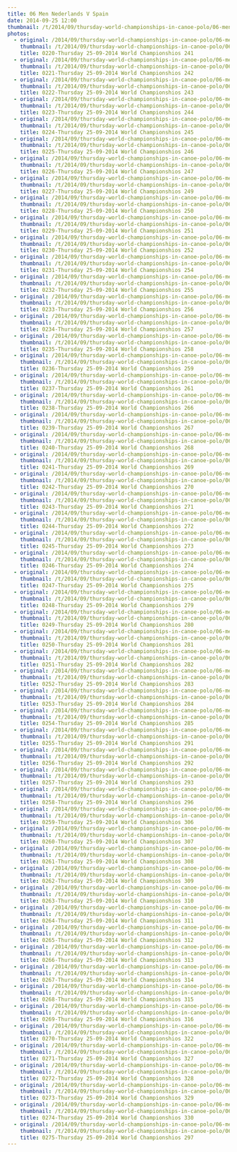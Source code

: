 ```yaml
---
title: 06 Men Nederlands V Spain
date: 2014-09-25 12:00
thumbnail: /t/2014/09/thursday-world-championships-in-canoe-polo/06-men-nederlands-v-spain/0220-thursday-25-09-2014-world-championshios-241.jpg
photos:
  - original: /2014/09/thursday-world-championships-in-canoe-polo/06-men-nederlands-v-spain/0220-thursday-25-09-2014-world-championshios-241.jpg
    thumbnail: /t/2014/09/thursday-world-championships-in-canoe-polo/06-men-nederlands-v-spain/0220-thursday-25-09-2014-world-championshios-241.jpg
    title: 0220-Thursday 25-09-2014 World Championshios 241
  - original: /2014/09/thursday-world-championships-in-canoe-polo/06-men-nederlands-v-spain/0221-thursday-25-09-2014-world-championshios-242.jpg
    thumbnail: /t/2014/09/thursday-world-championships-in-canoe-polo/06-men-nederlands-v-spain/0221-thursday-25-09-2014-world-championshios-242.jpg
    title: 0221-Thursday 25-09-2014 World Championshios 242
  - original: /2014/09/thursday-world-championships-in-canoe-polo/06-men-nederlands-v-spain/0222-thursday-25-09-2014-world-championshios-243.jpg
    thumbnail: /t/2014/09/thursday-world-championships-in-canoe-polo/06-men-nederlands-v-spain/0222-thursday-25-09-2014-world-championshios-243.jpg
    title: 0222-Thursday 25-09-2014 World Championshios 243
  - original: /2014/09/thursday-world-championships-in-canoe-polo/06-men-nederlands-v-spain/0223-thursday-25-09-2014-world-championshios-244.jpg
    thumbnail: /t/2014/09/thursday-world-championships-in-canoe-polo/06-men-nederlands-v-spain/0223-thursday-25-09-2014-world-championshios-244.jpg
    title: 0223-Thursday 25-09-2014 World Championshios 244
  - original: /2014/09/thursday-world-championships-in-canoe-polo/06-men-nederlands-v-spain/0224-thursday-25-09-2014-world-championshios-245.jpg
    thumbnail: /t/2014/09/thursday-world-championships-in-canoe-polo/06-men-nederlands-v-spain/0224-thursday-25-09-2014-world-championshios-245.jpg
    title: 0224-Thursday 25-09-2014 World Championshios 245
  - original: /2014/09/thursday-world-championships-in-canoe-polo/06-men-nederlands-v-spain/0225-thursday-25-09-2014-world-championshios-246.jpg
    thumbnail: /t/2014/09/thursday-world-championships-in-canoe-polo/06-men-nederlands-v-spain/0225-thursday-25-09-2014-world-championshios-246.jpg
    title: 0225-Thursday 25-09-2014 World Championshios 246
  - original: /2014/09/thursday-world-championships-in-canoe-polo/06-men-nederlands-v-spain/0226-thursday-25-09-2014-world-championshios-247.jpg
    thumbnail: /t/2014/09/thursday-world-championships-in-canoe-polo/06-men-nederlands-v-spain/0226-thursday-25-09-2014-world-championshios-247.jpg
    title: 0226-Thursday 25-09-2014 World Championshios 247
  - original: /2014/09/thursday-world-championships-in-canoe-polo/06-men-nederlands-v-spain/0227-thursday-25-09-2014-world-championshios-249.jpg
    thumbnail: /t/2014/09/thursday-world-championships-in-canoe-polo/06-men-nederlands-v-spain/0227-thursday-25-09-2014-world-championshios-249.jpg
    title: 0227-Thursday 25-09-2014 World Championshios 249
  - original: /2014/09/thursday-world-championships-in-canoe-polo/06-men-nederlands-v-spain/0228-thursday-25-09-2014-world-championshios-250.jpg
    thumbnail: /t/2014/09/thursday-world-championships-in-canoe-polo/06-men-nederlands-v-spain/0228-thursday-25-09-2014-world-championshios-250.jpg
    title: 0228-Thursday 25-09-2014 World Championshios 250
  - original: /2014/09/thursday-world-championships-in-canoe-polo/06-men-nederlands-v-spain/0229-thursday-25-09-2014-world-championshios-251.jpg
    thumbnail: /t/2014/09/thursday-world-championships-in-canoe-polo/06-men-nederlands-v-spain/0229-thursday-25-09-2014-world-championshios-251.jpg
    title: 0229-Thursday 25-09-2014 World Championshios 251
  - original: /2014/09/thursday-world-championships-in-canoe-polo/06-men-nederlands-v-spain/0230-thursday-25-09-2014-world-championshios-252.jpg
    thumbnail: /t/2014/09/thursday-world-championships-in-canoe-polo/06-men-nederlands-v-spain/0230-thursday-25-09-2014-world-championshios-252.jpg
    title: 0230-Thursday 25-09-2014 World Championshios 252
  - original: /2014/09/thursday-world-championships-in-canoe-polo/06-men-nederlands-v-spain/0231-thursday-25-09-2014-world-championshios-254.jpg
    thumbnail: /t/2014/09/thursday-world-championships-in-canoe-polo/06-men-nederlands-v-spain/0231-thursday-25-09-2014-world-championshios-254.jpg
    title: 0231-Thursday 25-09-2014 World Championshios 254
  - original: /2014/09/thursday-world-championships-in-canoe-polo/06-men-nederlands-v-spain/0232-thursday-25-09-2014-world-championshios-255.jpg
    thumbnail: /t/2014/09/thursday-world-championships-in-canoe-polo/06-men-nederlands-v-spain/0232-thursday-25-09-2014-world-championshios-255.jpg
    title: 0232-Thursday 25-09-2014 World Championshios 255
  - original: /2014/09/thursday-world-championships-in-canoe-polo/06-men-nederlands-v-spain/0233-thursday-25-09-2014-world-championshios-256.jpg
    thumbnail: /t/2014/09/thursday-world-championships-in-canoe-polo/06-men-nederlands-v-spain/0233-thursday-25-09-2014-world-championshios-256.jpg
    title: 0233-Thursday 25-09-2014 World Championshios 256
  - original: /2014/09/thursday-world-championships-in-canoe-polo/06-men-nederlands-v-spain/0234-thursday-25-09-2014-world-championshios-257.jpg
    thumbnail: /t/2014/09/thursday-world-championships-in-canoe-polo/06-men-nederlands-v-spain/0234-thursday-25-09-2014-world-championshios-257.jpg
    title: 0234-Thursday 25-09-2014 World Championshios 257
  - original: /2014/09/thursday-world-championships-in-canoe-polo/06-men-nederlands-v-spain/0235-thursday-25-09-2014-world-championshios-258.jpg
    thumbnail: /t/2014/09/thursday-world-championships-in-canoe-polo/06-men-nederlands-v-spain/0235-thursday-25-09-2014-world-championshios-258.jpg
    title: 0235-Thursday 25-09-2014 World Championshios 258
  - original: /2014/09/thursday-world-championships-in-canoe-polo/06-men-nederlands-v-spain/0236-thursday-25-09-2014-world-championshios-259.jpg
    thumbnail: /t/2014/09/thursday-world-championships-in-canoe-polo/06-men-nederlands-v-spain/0236-thursday-25-09-2014-world-championshios-259.jpg
    title: 0236-Thursday 25-09-2014 World Championshios 259
  - original: /2014/09/thursday-world-championships-in-canoe-polo/06-men-nederlands-v-spain/0237-thursday-25-09-2014-world-championshios-261.jpg
    thumbnail: /t/2014/09/thursday-world-championships-in-canoe-polo/06-men-nederlands-v-spain/0237-thursday-25-09-2014-world-championshios-261.jpg
    title: 0237-Thursday 25-09-2014 World Championshios 261
  - original: /2014/09/thursday-world-championships-in-canoe-polo/06-men-nederlands-v-spain/0238-thursday-25-09-2014-world-championshios-266.jpg
    thumbnail: /t/2014/09/thursday-world-championships-in-canoe-polo/06-men-nederlands-v-spain/0238-thursday-25-09-2014-world-championshios-266.jpg
    title: 0238-Thursday 25-09-2014 World Championshios 266
  - original: /2014/09/thursday-world-championships-in-canoe-polo/06-men-nederlands-v-spain/0239-thursday-25-09-2014-world-championshios-267.jpg
    thumbnail: /t/2014/09/thursday-world-championships-in-canoe-polo/06-men-nederlands-v-spain/0239-thursday-25-09-2014-world-championshios-267.jpg
    title: 0239-Thursday 25-09-2014 World Championshios 267
  - original: /2014/09/thursday-world-championships-in-canoe-polo/06-men-nederlands-v-spain/0240-thursday-25-09-2014-world-championshios-268.jpg
    thumbnail: /t/2014/09/thursday-world-championships-in-canoe-polo/06-men-nederlands-v-spain/0240-thursday-25-09-2014-world-championshios-268.jpg
    title: 0240-Thursday 25-09-2014 World Championshios 268
  - original: /2014/09/thursday-world-championships-in-canoe-polo/06-men-nederlands-v-spain/0241-thursday-25-09-2014-world-championshios-269.jpg
    thumbnail: /t/2014/09/thursday-world-championships-in-canoe-polo/06-men-nederlands-v-spain/0241-thursday-25-09-2014-world-championshios-269.jpg
    title: 0241-Thursday 25-09-2014 World Championshios 269
  - original: /2014/09/thursday-world-championships-in-canoe-polo/06-men-nederlands-v-spain/0242-thursday-25-09-2014-world-championshios-270.jpg
    thumbnail: /t/2014/09/thursday-world-championships-in-canoe-polo/06-men-nederlands-v-spain/0242-thursday-25-09-2014-world-championshios-270.jpg
    title: 0242-Thursday 25-09-2014 World Championshios 270
  - original: /2014/09/thursday-world-championships-in-canoe-polo/06-men-nederlands-v-spain/0243-thursday-25-09-2014-world-championshios-271.jpg
    thumbnail: /t/2014/09/thursday-world-championships-in-canoe-polo/06-men-nederlands-v-spain/0243-thursday-25-09-2014-world-championshios-271.jpg
    title: 0243-Thursday 25-09-2014 World Championshios 271
  - original: /2014/09/thursday-world-championships-in-canoe-polo/06-men-nederlands-v-spain/0244-thursday-25-09-2014-world-championshios-272.jpg
    thumbnail: /t/2014/09/thursday-world-championships-in-canoe-polo/06-men-nederlands-v-spain/0244-thursday-25-09-2014-world-championshios-272.jpg
    title: 0244-Thursday 25-09-2014 World Championshios 272
  - original: /2014/09/thursday-world-championships-in-canoe-polo/06-men-nederlands-v-spain/0245-thursday-25-09-2014-world-championshios-273.jpg
    thumbnail: /t/2014/09/thursday-world-championships-in-canoe-polo/06-men-nederlands-v-spain/0245-thursday-25-09-2014-world-championshios-273.jpg
    title: 0245-Thursday 25-09-2014 World Championshios 273
  - original: /2014/09/thursday-world-championships-in-canoe-polo/06-men-nederlands-v-spain/0246-thursday-25-09-2014-world-championshios-274.jpg
    thumbnail: /t/2014/09/thursday-world-championships-in-canoe-polo/06-men-nederlands-v-spain/0246-thursday-25-09-2014-world-championshios-274.jpg
    title: 0246-Thursday 25-09-2014 World Championshios 274
  - original: /2014/09/thursday-world-championships-in-canoe-polo/06-men-nederlands-v-spain/0247-thursday-25-09-2014-world-championshios-275.jpg
    thumbnail: /t/2014/09/thursday-world-championships-in-canoe-polo/06-men-nederlands-v-spain/0247-thursday-25-09-2014-world-championshios-275.jpg
    title: 0247-Thursday 25-09-2014 World Championshios 275
  - original: /2014/09/thursday-world-championships-in-canoe-polo/06-men-nederlands-v-spain/0248-thursday-25-09-2014-world-championshios-279.jpg
    thumbnail: /t/2014/09/thursday-world-championships-in-canoe-polo/06-men-nederlands-v-spain/0248-thursday-25-09-2014-world-championshios-279.jpg
    title: 0248-Thursday 25-09-2014 World Championshios 279
  - original: /2014/09/thursday-world-championships-in-canoe-polo/06-men-nederlands-v-spain/0249-thursday-25-09-2014-world-championshios-280.jpg
    thumbnail: /t/2014/09/thursday-world-championships-in-canoe-polo/06-men-nederlands-v-spain/0249-thursday-25-09-2014-world-championshios-280.jpg
    title: 0249-Thursday 25-09-2014 World Championshios 280
  - original: /2014/09/thursday-world-championships-in-canoe-polo/06-men-nederlands-v-spain/0250-thursday-25-09-2014-world-championshios-281.jpg
    thumbnail: /t/2014/09/thursday-world-championships-in-canoe-polo/06-men-nederlands-v-spain/0250-thursday-25-09-2014-world-championshios-281.jpg
    title: 0250-Thursday 25-09-2014 World Championshios 281
  - original: /2014/09/thursday-world-championships-in-canoe-polo/06-men-nederlands-v-spain/0251-thursday-25-09-2014-world-championshios-282.jpg
    thumbnail: /t/2014/09/thursday-world-championships-in-canoe-polo/06-men-nederlands-v-spain/0251-thursday-25-09-2014-world-championshios-282.jpg
    title: 0251-Thursday 25-09-2014 World Championshios 282
  - original: /2014/09/thursday-world-championships-in-canoe-polo/06-men-nederlands-v-spain/0252-thursday-25-09-2014-world-championshios-283.jpg
    thumbnail: /t/2014/09/thursday-world-championships-in-canoe-polo/06-men-nederlands-v-spain/0252-thursday-25-09-2014-world-championshios-283.jpg
    title: 0252-Thursday 25-09-2014 World Championshios 283
  - original: /2014/09/thursday-world-championships-in-canoe-polo/06-men-nederlands-v-spain/0253-thursday-25-09-2014-world-championshios-284.jpg
    thumbnail: /t/2014/09/thursday-world-championships-in-canoe-polo/06-men-nederlands-v-spain/0253-thursday-25-09-2014-world-championshios-284.jpg
    title: 0253-Thursday 25-09-2014 World Championshios 284
  - original: /2014/09/thursday-world-championships-in-canoe-polo/06-men-nederlands-v-spain/0254-thursday-25-09-2014-world-championshios-285.jpg
    thumbnail: /t/2014/09/thursday-world-championships-in-canoe-polo/06-men-nederlands-v-spain/0254-thursday-25-09-2014-world-championshios-285.jpg
    title: 0254-Thursday 25-09-2014 World Championshios 285
  - original: /2014/09/thursday-world-championships-in-canoe-polo/06-men-nederlands-v-spain/0255-thursday-25-09-2014-world-championshios-291.jpg
    thumbnail: /t/2014/09/thursday-world-championships-in-canoe-polo/06-men-nederlands-v-spain/0255-thursday-25-09-2014-world-championshios-291.jpg
    title: 0255-Thursday 25-09-2014 World Championshios 291
  - original: /2014/09/thursday-world-championships-in-canoe-polo/06-men-nederlands-v-spain/0256-thursday-25-09-2014-world-championshios-292.jpg
    thumbnail: /t/2014/09/thursday-world-championships-in-canoe-polo/06-men-nederlands-v-spain/0256-thursday-25-09-2014-world-championshios-292.jpg
    title: 0256-Thursday 25-09-2014 World Championshios 292
  - original: /2014/09/thursday-world-championships-in-canoe-polo/06-men-nederlands-v-spain/0257-thursday-25-09-2014-world-championshios-293.jpg
    thumbnail: /t/2014/09/thursday-world-championships-in-canoe-polo/06-men-nederlands-v-spain/0257-thursday-25-09-2014-world-championshios-293.jpg
    title: 0257-Thursday 25-09-2014 World Championshios 293
  - original: /2014/09/thursday-world-championships-in-canoe-polo/06-men-nederlands-v-spain/0258-thursday-25-09-2014-world-championshios-296.jpg
    thumbnail: /t/2014/09/thursday-world-championships-in-canoe-polo/06-men-nederlands-v-spain/0258-thursday-25-09-2014-world-championshios-296.jpg
    title: 0258-Thursday 25-09-2014 World Championshios 296
  - original: /2014/09/thursday-world-championships-in-canoe-polo/06-men-nederlands-v-spain/0259-thursday-25-09-2014-world-championshios-306.jpg
    thumbnail: /t/2014/09/thursday-world-championships-in-canoe-polo/06-men-nederlands-v-spain/0259-thursday-25-09-2014-world-championshios-306.jpg
    title: 0259-Thursday 25-09-2014 World Championshios 306
  - original: /2014/09/thursday-world-championships-in-canoe-polo/06-men-nederlands-v-spain/0260-thursday-25-09-2014-world-championshios-307.jpg
    thumbnail: /t/2014/09/thursday-world-championships-in-canoe-polo/06-men-nederlands-v-spain/0260-thursday-25-09-2014-world-championshios-307.jpg
    title: 0260-Thursday 25-09-2014 World Championshios 307
  - original: /2014/09/thursday-world-championships-in-canoe-polo/06-men-nederlands-v-spain/0261-thursday-25-09-2014-world-championshios-308.jpg
    thumbnail: /t/2014/09/thursday-world-championships-in-canoe-polo/06-men-nederlands-v-spain/0261-thursday-25-09-2014-world-championshios-308.jpg
    title: 0261-Thursday 25-09-2014 World Championshios 308
  - original: /2014/09/thursday-world-championships-in-canoe-polo/06-men-nederlands-v-spain/0262-thursday-25-09-2014-world-championshios-309.jpg
    thumbnail: /t/2014/09/thursday-world-championships-in-canoe-polo/06-men-nederlands-v-spain/0262-thursday-25-09-2014-world-championshios-309.jpg
    title: 0262-Thursday 25-09-2014 World Championshios 309
  - original: /2014/09/thursday-world-championships-in-canoe-polo/06-men-nederlands-v-spain/0263-thursday-25-09-2014-world-championshios-310.jpg
    thumbnail: /t/2014/09/thursday-world-championships-in-canoe-polo/06-men-nederlands-v-spain/0263-thursday-25-09-2014-world-championshios-310.jpg
    title: 0263-Thursday 25-09-2014 World Championshios 310
  - original: /2014/09/thursday-world-championships-in-canoe-polo/06-men-nederlands-v-spain/0264-thursday-25-09-2014-world-championshios-311.jpg
    thumbnail: /t/2014/09/thursday-world-championships-in-canoe-polo/06-men-nederlands-v-spain/0264-thursday-25-09-2014-world-championshios-311.jpg
    title: 0264-Thursday 25-09-2014 World Championshios 311
  - original: /2014/09/thursday-world-championships-in-canoe-polo/06-men-nederlands-v-spain/0265-thursday-25-09-2014-world-championshios-312.jpg
    thumbnail: /t/2014/09/thursday-world-championships-in-canoe-polo/06-men-nederlands-v-spain/0265-thursday-25-09-2014-world-championshios-312.jpg
    title: 0265-Thursday 25-09-2014 World Championshios 312
  - original: /2014/09/thursday-world-championships-in-canoe-polo/06-men-nederlands-v-spain/0266-thursday-25-09-2014-world-championshios-313.jpg
    thumbnail: /t/2014/09/thursday-world-championships-in-canoe-polo/06-men-nederlands-v-spain/0266-thursday-25-09-2014-world-championshios-313.jpg
    title: 0266-Thursday 25-09-2014 World Championshios 313
  - original: /2014/09/thursday-world-championships-in-canoe-polo/06-men-nederlands-v-spain/0267-thursday-25-09-2014-world-championshios-314.jpg
    thumbnail: /t/2014/09/thursday-world-championships-in-canoe-polo/06-men-nederlands-v-spain/0267-thursday-25-09-2014-world-championshios-314.jpg
    title: 0267-Thursday 25-09-2014 World Championshios 314
  - original: /2014/09/thursday-world-championships-in-canoe-polo/06-men-nederlands-v-spain/0268-thursday-25-09-2014-world-championshios-315.jpg
    thumbnail: /t/2014/09/thursday-world-championships-in-canoe-polo/06-men-nederlands-v-spain/0268-thursday-25-09-2014-world-championshios-315.jpg
    title: 0268-Thursday 25-09-2014 World Championshios 315
  - original: /2014/09/thursday-world-championships-in-canoe-polo/06-men-nederlands-v-spain/0269-thursday-25-09-2014-world-championshios-316.jpg
    thumbnail: /t/2014/09/thursday-world-championships-in-canoe-polo/06-men-nederlands-v-spain/0269-thursday-25-09-2014-world-championshios-316.jpg
    title: 0269-Thursday 25-09-2014 World Championshios 316
  - original: /2014/09/thursday-world-championships-in-canoe-polo/06-men-nederlands-v-spain/0270-thursday-25-09-2014-world-championshios-322.jpg
    thumbnail: /t/2014/09/thursday-world-championships-in-canoe-polo/06-men-nederlands-v-spain/0270-thursday-25-09-2014-world-championshios-322.jpg
    title: 0270-Thursday 25-09-2014 World Championshios 322
  - original: /2014/09/thursday-world-championships-in-canoe-polo/06-men-nederlands-v-spain/0271-thursday-25-09-2014-world-championshios-327.jpg
    thumbnail: /t/2014/09/thursday-world-championships-in-canoe-polo/06-men-nederlands-v-spain/0271-thursday-25-09-2014-world-championshios-327.jpg
    title: 0271-Thursday 25-09-2014 World Championshios 327
  - original: /2014/09/thursday-world-championships-in-canoe-polo/06-men-nederlands-v-spain/0272-thursday-25-09-2014-world-championshios-328.jpg
    thumbnail: /t/2014/09/thursday-world-championships-in-canoe-polo/06-men-nederlands-v-spain/0272-thursday-25-09-2014-world-championshios-328.jpg
    title: 0272-Thursday 25-09-2014 World Championshios 328
  - original: /2014/09/thursday-world-championships-in-canoe-polo/06-men-nederlands-v-spain/0273-thursday-25-09-2014-world-championshios-329.jpg
    thumbnail: /t/2014/09/thursday-world-championships-in-canoe-polo/06-men-nederlands-v-spain/0273-thursday-25-09-2014-world-championshios-329.jpg
    title: 0273-Thursday 25-09-2014 World Championshios 329
  - original: /2014/09/thursday-world-championships-in-canoe-polo/06-men-nederlands-v-spain/0274-thursday-25-09-2014-world-championshios-330.jpg
    thumbnail: /t/2014/09/thursday-world-championships-in-canoe-polo/06-men-nederlands-v-spain/0274-thursday-25-09-2014-world-championshios-330.jpg
    title: 0274-Thursday 25-09-2014 World Championshios 330
  - original: /2014/09/thursday-world-championships-in-canoe-polo/06-men-nederlands-v-spain/0275-thursday-25-09-2014-world-championshios-297.jpg
    thumbnail: /t/2014/09/thursday-world-championships-in-canoe-polo/06-men-nederlands-v-spain/0275-thursday-25-09-2014-world-championshios-297.jpg
    title: 0275-Thursday 25-09-2014 World Championshios 297
---
```


